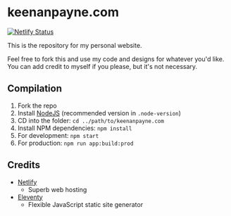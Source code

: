 # keenanpayne.com

[![Netlify Status](https://api.netlify.com/api/v1/badges/23342844-d353-4977-9ac2-e69e9e17fd82/deploy-status)](https://app.netlify.com/sites/keenanpayne/deploys)

This is the repository for my personal website.

Feel free to fork this and use my code and designs for whatever you'd like. You can add credit to myself if you please, but it's not necessary.

## Compilation

1. Fork the repo
2. Install [NodeJS](https://nodejs.org/en/) (recommended version in `.node-version`)
3. CD into the folder: `cd ../path/to/keenanpayne.com`
4. Install NPM dependencies: `npm install`
6. For development: `npm start`
7. For production: `npm run app:build:prod`

## Credits

- [Netlify](https://netlify.com)
  - Superb web hosting
- [Eleventy](https://11ty.dev/)
  - Flexible JavaScript static site generator